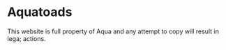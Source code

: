 # Aquatoads
This website is full property of Aqua and any attempt to copy will result in lega; actions.
